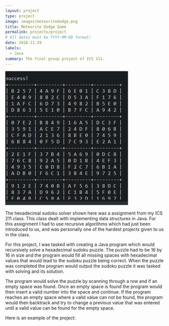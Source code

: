 ```yaml
---
layout: project
type: project
image: images/meteoritedodge.png
title: Meteorite Dodge Game
permalink: projects/project
# All dates must be YYYY-MM-DD format!
date: 2018-11-29
labels:
  - Java
summary: The final group project of ICS 111.
---
```


<img class="ui medium right floated rounded image" src="../images/sudokuSolved.png">

The hexadecimal sudoku solver shown here was a assignment from my ICS 211 class. This class dealt with implementing data structures in Java. For this assignment I had to use recursive algorithms which had just been introduced to us, and was personally one of the hardest projects given to us in the class.

For this project, I was tasked with creating a Java program which would recursively solve a hexadecimal sudoku puzzle. The puzzle had to be 16 by 16 in size and the program would fill all missing spaces with hexadecimal values that would lead to the sudoku puzzle being correct. When the puzzle was completed the program would output the sudoku puzzle it was tasked with solving and its solution. 

The program would solve the puzzle by scanning through a row and if an empty space was found. Once an empty space is found the program would then insert a valid number into the space and continue. If the program reaches an empty space where a valid value can not be found, the program would then backtrack and try to change a previous value that was entered until a valid value can be found for the empty space.

Here is an example of the project:
<div class="ui embed" data-source="youtube" data-id="25QsHb9bsN4">
</div>



